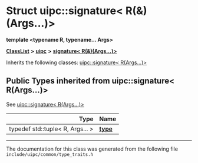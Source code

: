 

# Struct uipc::signature&lt; R(&)(Args...)&gt;

**template &lt;typename R, typename... Args&gt;**



[**ClassList**](annotated.md) **>** [**uipc**](namespaceuipc.md) **>** [**signature&lt; R(&)(Args...)&gt;**](structuipc_1_1signature_3_01_r_07_6_08_07_args_8_8_8_08_4.md)








Inherits the following classes: [uipc::signature&lt; R(Args...)&gt;](structuipc_1_1signature_3_01_r_07_args_8_8_8_08_4.md)
















## Public Types inherited from uipc::signature< R(Args...)>

See [uipc::signature&lt; R(Args...)&gt;](structuipc_1_1signature_3_01_r_07_args_8_8_8_08_4.md)

| Type | Name |
| ---: | :--- |
| typedef std::tuple&lt; R, Args... &gt; | [**type**](structuipc_1_1signature_3_01_r_07_args_8_8_8_08_4.md#typedef-type)  <br> |































































































------------------------------
The documentation for this class was generated from the following file `include/uipc/common/type_traits.h`

